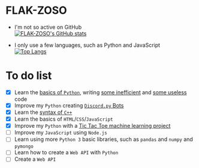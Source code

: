# FLAK-ZOSO

- I'm not so active on GitHub <br>
[![FLAK-ZOSO's GitHub stats](https://github-readme-stats.vercel.app/api?username=FLAK-ZOSO&show_icons=true&theme=dark)](https://github.com/anuraghazra/github-readme-stats)

- I only use a few languages, such as Python and JavaScript <br>
[![Top Langs](https://github-readme-stats.vercel.app/api/top-langs/?username=FLAK-ZOSO&layout=compact&show_icons=true&theme=dark)](https://github.com/anuraghazra/github-readme-stats)

# To do list
- [x] Learn the [basics of `Python`](https://github.com/FLAK-ZOSO/Python-3.9.1/blob/matematica/statistica.py), writing [some inefficient](https://github.com/FLAK-ZOSO/Python-3.9.1/blob/Tavola-periodica/Tavola%20Periodica%202.0%20corretta%20(oltre%20il%20terzo%20periodo).py) and [some useless](https://github.com/FLAK-ZOSO/Python-3.9.1/blob/codice-fiscale/Conversioni_tipi.py) code
- [x] Improve my `Python` creating [`Discord.py` Bots](https://github.com/FLAK-ZOSO/Discord.py/tree/Papocchio)
- [x] Learn the [syntax of `C++`](https://github.com/FLAK-ZOSO/C/blob/Tris/Tris%203.cpp)
- [x] Learn the basics of `HTML`/`CSS`/`JavaScript`
- [x] Improve my `Python` with a [Tic Tac Toe machine learning project](https://github.com/FLAK-ZOSO/Tris/releases)
- [ ] Improve my `JavaScript` using `Node.js`
- [ ] Learn using more `Python 3` basic libraries, such as `pandas` and `numpy` and `pymongo`
- [ ] Learn how to create a `Web API` with `Python`
- [ ] Create a `Web API`

<!--
**FLAK-ZOSO/FLAK-ZOSO** is a ✨ _special_ ✨ repository because its `README.md` (this file) appears on your GitHub profile.

Here are some ideas to get you started:

- 🔭 I’m currently working on ...
- 🌱 I’m currently learning ...
- 👯 I’m looking to collaborate on ...
- 🤔 I’m looking for help with ...
- 💬 Ask me about ...
- 📫 How to reach me: ...
- 😄 Pronouns: ...
- ⚡ Fun fact: ...
-->
